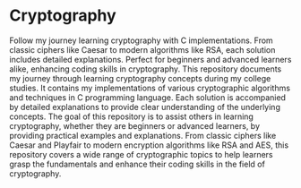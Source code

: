 # Cryptography
Follow my journey learning cryptography with C implementations. From classic ciphers like Caesar to modern algorithms like RSA, each solution includes detailed explanations. Perfect for beginners and advanced learners alike, enhancing coding skills in cryptography.
This repository documents my journey through learning cryptography concepts during my college studies. It contains my implementations of various cryptographic algorithms and techniques in C programming language. Each solution is accompanied by detailed explanations to provide clear understanding of the underlying concepts. The goal of this repository is to assist others in learning cryptography, whether they are beginners or advanced learners, by providing practical examples and explanations. From classic ciphers like Caesar and Playfair to modern encryption algorithms like RSA and AES, this repository covers a wide range of cryptographic topics to help learners grasp the fundamentals and enhance their coding skills in the field of cryptography.
